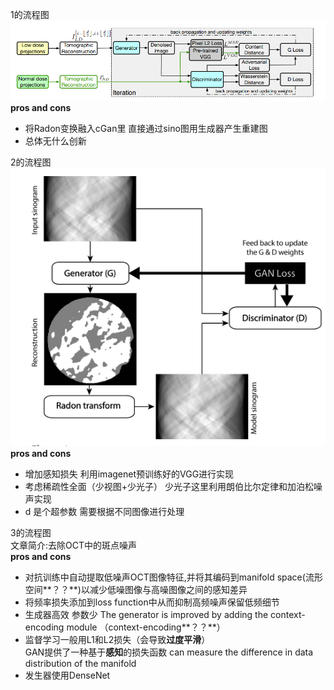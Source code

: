 1的流程图  
![image not found](https://github.com/stefenmax/notes-of-literature/blob/master/source/gan_1.png)
**pros and cons**  
+ 将Radon变换融入cGan里 直接通过sino图用生成器产生重建图
+ 总体无什么创新


2的流程图  
![image not found](https://github.com/stefenmax/notes-of-literature/blob/master/source/gan_2.png)  
**pros and cons**
+ 增加感知损失 利用imagenet预训练好的VGG进行实现  
+ 考虑稀疏性全面（少视图+少光子） 少光子这里利用朗伯比尔定律和加泊松噪声实现  
+ d 是个超参数 需要根据不同图像进行处理

3的流程图  
文章简介:去除OCT中的斑点噪声  
**pros and cons**  
+ 对抗训练中自动提取低噪声OCT图像特征,并将其编码到manifold space(流形空间**？？**)以减少低噪图像与高噪图像之间的感知差异
+ 将频率损失添加到loss function中从而抑制高频噪声保留低频细节  
+ 生成器高效 参数少 The generator is improved by adding the context-encoding module （context-encoding**？？**）  
+ 监督学习一般用L1和L2损失（会导致**过度平滑**）   
GAN提供了一种基于**感知**的损失函数 can measure the difference in data distribution of the manifold  
+ 发生器使用DenseNet


